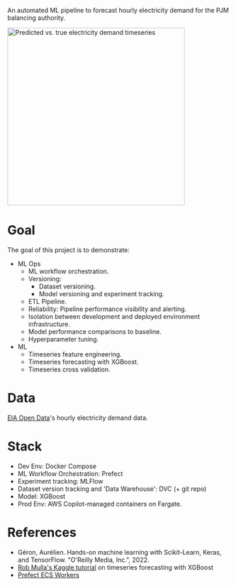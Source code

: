 An automated ML pipeline to forecast hourly electricity demand for the PJM balancing authority.

<img
    src="https://github.com/user-attachments/assets/efd0d3b8-3d4c-4d50-a93b-0009093ca0e9"
    alt="Predicted vs. true electricity demand timeseries"
    width="400">
# Goal

The goal of this project is to demonstrate:

- ML Ops
    - ML workflow orchestration.
    - Versioning:
        - Dataset versioning.
        - Model versioning and experiment tracking.
    - ETL Pipeline.
    - Reliability: Pipeline performance visibility and alerting.
    - Isolation between development and deployed environment infrastructure.
    - Model performance comparisons to baseline.
    - Hyperparameter tuning.
- ML
    - Timeseries feature engineering.
    - Timeseries forecasting with XGBoost.
    - Timeseries cross validation.

# Data

[EIA Open Data](https://www.eia.gov/developer)'s hourly electricity
demand data.

# Stack

- Dev Env: Docker Compose
- ML Workflow Orchestration: Prefect
- Experiment tracking: MLFlow
- Dataset version tracking and 'Data Warehouse': DVC (+ git repo)
- Model: XGBoost
- Prod Env: AWS Copilot-managed containers on Fargate.

# References

- Géron, Aurélien. Hands-on machine learning with Scikit-Learn, Keras, and TensorFlow. "O'Reilly Media, Inc.", 2022.
- [Rob Mulla's Kaggle tutorial](https://www.kaggle.com/code/robikscube/pt2-time-series-forecasting-with-xgboost/notebook) on timeseries forecasting with XGBoost
- [Prefect ECS Workers](https://docs.prefect.io/integrations/prefect-aws/ecs_guide)
